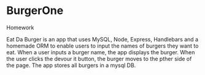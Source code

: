 # BurgerOne
Homework 

Eat Da Burger is an app that uses MySQL, Node, Express, Handlebars and a homemade ORM to enable users to input the names of burgers they want to eat. When a user inputs a burger name, the app displays the burger. When the user clicks the devour it button, the burger moves to the pther side of the page. The app stores all burgers in a mysql DB. 
